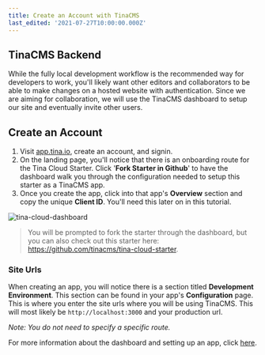 ```yaml
---
title: Create an Account with TinaCMS
last_edited: '2021-07-27T10:00:00.000Z'
---
```


## TinaCMS Backend

While the fully local development workflow is the recommended way for developers to work,
you'll likely want other editors and collaborators to be able to make changes on a hosted website with authentication. Since we are aiming for collaboration, we will use the TinaCMS dashboard to setup our site and eventually invite other users.

## Create an Account

1. Visit <a href="https://app.tina.io/register" target="_blank">app.tina.io</a>, create an account, and signin.
2. On the landing page, you'll notice that there is an onboarding route for the Tina Cloud Starter. Click '**Fork Starter in Github**' to have the dashboard walk you through the configuration needed to setup this starter as a TinaCMS app.
3. Once you create the app, click into that app's **Overview** section and copy the unique **Client ID**. You'll need this later on in this tutorial.

![tina-cloud-dashboard](/img/cloud-starter-dashboard.png)

> You will be prompted to fork the starter through the dashboard, but you can also check out this starter here: <a href="https://github.com/tinacms/tina-cloud-starter" target="_blank">https://github.com/tinacms/tina-cloud-starter</a>.

### Site Urls

When creating an app, you will notice there is a section titled **Development Environment**. This section can be found in your app's **Configuration** page. This is where you enter the site urls where you will be using TinaCMS. This will most likely be `http://localhost:3000` and your production url.

_Note: You do not need to specify a specific route._

For more information about the dashboard and setting up an app, click <a href="/docs/tina-cloud/dashboard" target="_blank">here</a>.
